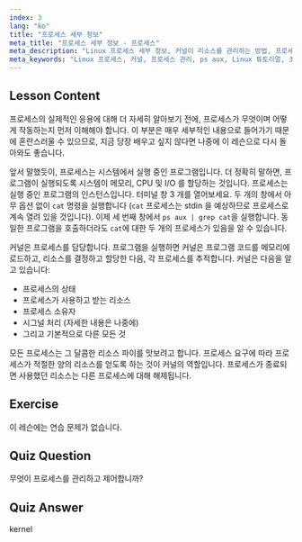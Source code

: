 ```yaml
---
index: 3
lang: "ko"
title: "프로세스 세부 정보"
meta_title: "프로세스 세부 정보 - 프로세스"
meta_description: "Linux 프로세스 세부 정보, 커널이 리소스를 관리하는 방법, 프로세스가 무엇인지에 대해 알아보세요. 초보자를 위한 프로세스 개념을 이해합니다."
meta_keywords: "Linux 프로세스, 커널, 프로세스 관리, ps aux, Linux 튜토리얼, 초보자 가이드"
---
```


## Lesson Content

프로세스의 실제적인 응용에 대해 더 자세히 알아보기 전에, 프로세스가 무엇이며 어떻게 작동하는지 먼저 이해해야 합니다. 이 부분은 매우 세부적인 내용으로 들어가기 때문에 혼란스러울 수 있으므로, 지금 당장 배우고 싶지 않다면 나중에 이 레슨으로 다시 돌아와도 좋습니다.

앞서 말했듯이, 프로세스는 시스템에서 실행 중인 프로그램입니다. 더 정확히 말하면, 프로그램이 실행되도록 시스템이 메모리, CPU 및 I/O 를 할당하는 것입니다. 프로세스는 실행 중인 프로그램의 인스턴스입니다. 터미널 창 3 개를 열어보세요. 두 개의 창에서 아무 옵션 없이 `cat` 명령을 실행합니다 (`cat` 프로세스는 stdin 을 예상하므로 프로세스로 계속 열려 있을 것입니다). 이제 세 번째 창에서 `ps aux | grep cat`을 실행합니다. 동일한 프로그램을 호출하더라도 `cat`에 대한 두 개의 프로세스가 있음을 알 수 있습니다.

커널은 프로세스를 담당합니다. 프로그램을 실행하면 커널은 프로그램 코드를 메모리에 로드하고, 리소스를 결정하고 할당한 다음, 각 프로세스를 추적합니다. 커널은 다음을 알고 있습니다:

- 프로세스의 상태
- 프로세스가 사용하고 받는 리소스
- 프로세스 소유자
- 시그널 처리 (자세한 내용은 나중에)
- 그리고 기본적으로 다른 모든 것

모든 프로세스는 그 달콤한 리소스 파이를 맛보려고 합니다. 프로세스 요구에 따라 프로세스가 적절한 양의 리소스를 얻도록 하는 것이 커널의 역할입니다. 프로세스가 종료되면 사용했던 리소스는 다른 프로세스에 대해 해제됩니다.

## Exercise

이 레슨에는 연습 문제가 없습니다.

## Quiz Question

무엇이 프로세스를 관리하고 제어합니까?

## Quiz Answer

kernel
